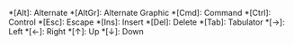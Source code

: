 *[Alt]:     Alternate
*[AltGr]:   Alternate Graphic
*[Cmd]:     Command
*[Ctrl]:    Control
*[Esc]:     Escape
*[Ins]:     Insert
*[Del]:     Delete
*[Tab]:     Tabulator
*[→]:       Left
*[←]:       Right
*[↑]:       Up
*[↓]:       Down
 